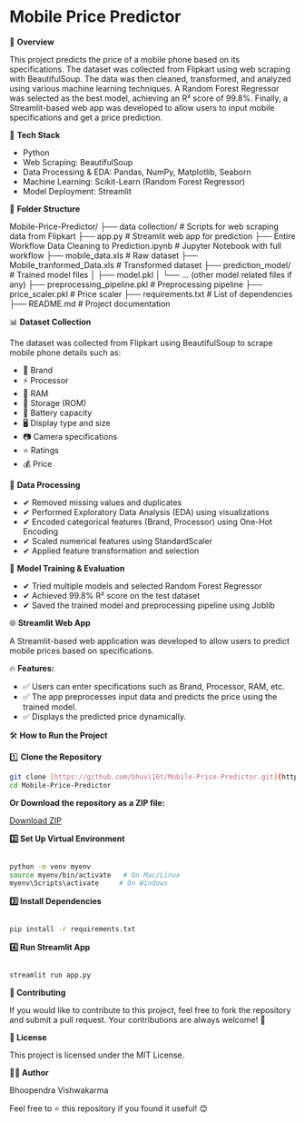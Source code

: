 # Mobile Price Predictor

📌 **Overview**

This project predicts the price of a mobile phone based on its specifications. The dataset was collected from Flipkart using web scraping with BeautifulSoup. The data was then cleaned, transformed, and analyzed using various machine learning techniques. A Random Forest Regressor was selected as the best model, achieving an R² score of 99.8%. Finally, a Streamlit-based web app was developed to allow users to input mobile specifications and get a price prediction.

🚀 **Tech Stack**

* Python
* Web Scraping: BeautifulSoup
* Data Processing & EDA: Pandas, NumPy, Matplotlib, Seaborn
* Machine Learning: Scikit-Learn (Random Forest Regressor)
* Model Deployment: Streamlit

📂 **Folder Structure**

Mobile-Price-Predictor/
├── data collection/            # Scripts for web scraping data from Flipkart
├── app.py                      # Streamlit web app for prediction
├── Entire Workflow Data Cleaning to Prediction.ipynb  # Jupyter Notebook with full workflow
├── mobile_data.xls             # Raw dataset
├── Mobile_tranformed_Data.xls  # Transformed dataset
├── prediction_model/           # Trained model files
│   ├── model.pkl
│   └── ... (other model related files if any)
├── preprocessing_pipeline.pkl  # Preprocessing pipeline
├── price_scaler.pkl            # Price scaler
├── requirements.txt            # List of dependencies
├── README.md                   # Project documentation


📊 **Dataset Collection**

The dataset was collected from Flipkart using BeautifulSoup to scrape mobile phone details such as:

* 📱 Brand
* ⚡ Processor
* 🔹 RAM
* 💾 Storage (ROM)
* 🔋 Battery capacity
* 🖥️ Display type and size
* 📷 Camera specifications
* ⭐ Ratings
* 💰 Price

🔧 **Data Processing**

* ✔ Removed missing values and duplicates
* ✔ Performed Exploratory Data Analysis (EDA) using visualizations
* ✔ Encoded categorical features (Brand, Processor) using One-Hot Encoding
* ✔ Scaled numerical features using StandardScaler
* ✔ Applied feature transformation and selection

🎯 **Model Training & Evaluation**

* ✔ Tried multiple models and selected Random Forest Regressor
* ✔ Achieved 99.8% R² score on the test dataset
* ✔ Saved the trained model and preprocessing pipeline using Joblib

🌐 **Streamlit Web App**

A Streamlit-based web application was developed to allow users to predict mobile prices based on specifications.

🔥 **Features:**

* ✅ Users can enter specifications such as Brand, Processor, RAM, etc.
* ✅ The app preprocesses input data and predicts the price using the trained model.
* ✅ Displays the predicted price dynamically.

🛠 **How to Run the Project**

1️⃣ **Clone the Repository**

```bash
git clone [https://github.com/bhuvi16t/Mobile-Price-Predictor.git](https://github.com/bhuvi16t/Mobile-Price-Predictor.git)
cd Mobile-Price-Predictor
```
**Or Download the repository as a ZIP file:**

[Download ZIP](https://github.com/bhuvi16t/Mobile-Price-Predictor)

**2️⃣ Set Up Virtual Environment**

```Bash

python -m venv myenv
source myenv/bin/activate   # On Mac/Linux
myenv\Scripts\activate     # On Windows
```
**3️⃣ Install Dependencies**

```Bash

pip install -r requirements.txt
```
**4️⃣ Run Streamlit App**

```Bash

streamlit run app.py
```
**🤝 Contributing**

If you would like to contribute to this project, feel free to fork the repository and submit a pull request. Your contributions are always welcome! 🎉   

**📜 License**

This project is licensed under the MIT License.

**👨‍💻 Author**

Bhoopendra Vishwakarma 

Feel free to ⭐ this repository if you found it useful! 😊
